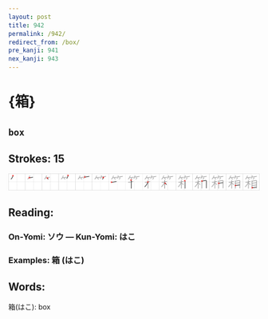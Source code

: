 ```yaml
---
layout: post
title: 942
permalink: /942/
redirect_from: /box/
pre_kanji: 941
nex_kanji: 943
---
```


# {箱}

## `box`

## Strokes: 15

<div class="stroke"><img src="../images/E7AEB1.png" /></div>

## Reading:

### On-Yomi: ソウ &mdash; Kun-Yomi: はこ

### Examples: 箱 (はこ)

## Words:

箱(はこ): box
